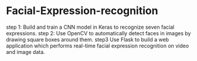 # Facial-Expression-recognition
step 1:
Build and train a CNN model in Keras to recognize seven facial expressions.
step 2:
Use OpenCV to automatically detect faces in images by drawing square boxes around them.
step3
Use Flask to build a web application which performs real-time facial expression recognition on video and image data.
